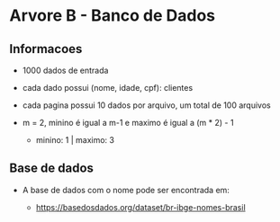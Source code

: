 # Arvore B - Banco de Dados

## Informacoes

- 1000 dados de entrada

- cada dado possui (nome, idade, cpf): clientes

- cada pagina possui 10 dados por arquivo, um total de 100 arquivos

- m = 2, minino é igual a m-1 e maximo é igual a (m * 2) - 1

  - minino: 1 | maximo: 3

## Base de dados

- A base de dados com o nome pode ser encontrada em:

  - https://basedosdados.org/dataset/br-ibge-nomes-brasil